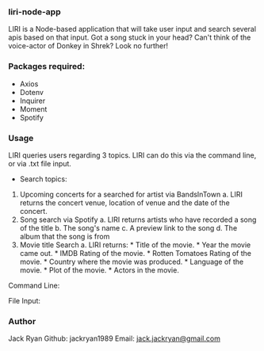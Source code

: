 ### liri-node-app
LIRI is a Node-based application that will take user input and search several apis based on that input. Got a song stuck in your head? Can't think of the voice-actor of Donkey in Shrek? Look no further! 

### Packages required: ###
- Axios
- Dotenv
- Inquirer
- Moment
- Spotify

### Usage ###
LIRI queries users regarding 3 topics. LIRI can do this via the command line, or via .txt file input.

- Search topics:

1. Upcoming concerts for a searched for artist via BandsInTown
    a. LIRI returns the concert venue, location of venue and the date of the concert.
2. Song search via Spotify
    a. LIRI returns artists who have recorded a song of the title
    b. The song's name
    c. A preview link to the song
    d. The album that the song is from
3. Movie title Search
    a. LIRI returns:
        * Title of the movie.
        * Year the movie came out.
        * IMDB Rating of the movie.
        * Rotten Tomatoes Rating of the movie.
        * Country where the movie was produced.
        * Language of the movie.
        * Plot of the movie.
        * Actors in the movie.

Command Line:

File Input: 



### Author ###
Jack Ryan
Github: jackryan1989
Email: jack.jackryan@gmail.com